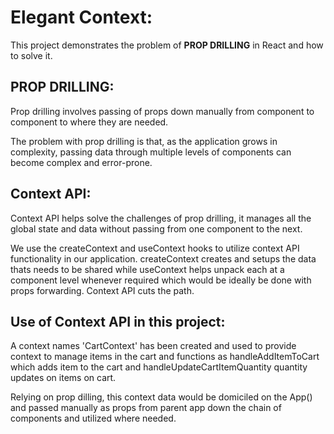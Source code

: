 # Elegant Context:

This project demonstrates the problem of <b>PROP DRILLING</b> in React and how to solve it.

## PROP DRILLING:

Prop drilling involves passing of props down manually from component to component to where they
are needed.

The problem with prop drilling is that, as the application grows in complexity, 
passing data through multiple levels of components can become complex and error-prone.

## Context API:

Context API helps solve the challenges of prop drilling, it manages all the global state and data without passing
from one component to the next.

We use the createContext and useContext hooks to utilize context API functionality in our application.
createContext creates and setups the data thats needs to be shared while useContext helps unpack each at a component level 
whenever required which would be ideally be done with props forwarding. Context API cuts the path.


## Use of Context API in this project:

A context names 'CartContext' has been created and used to provide context to manage items in the cart and functions as
handleAddItemToCart which adds item to the cart and handleUpdateCartItemQuantity quantity updates on items on cart.

Relying on prop dilling, this context data would be domiciled on the App() and passed manually as props from parent app down the chain
of components and utilized where needed.




